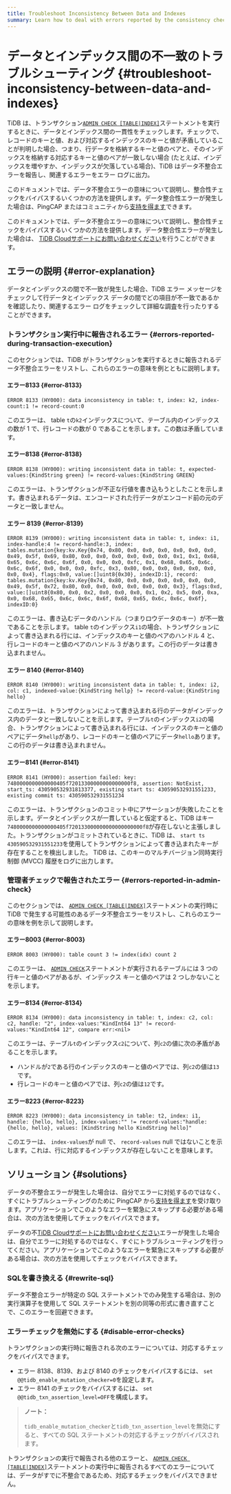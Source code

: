 ```yaml
---
title: Troubleshoot Inconsistency Between Data and Indexes
summary: Learn how to deal with errors reported by the consistency check between data and indexes.
---
```


# データとインデックス間の不一致のトラブルシューティング {#troubleshoot-inconsistency-between-data-and-indexes}

TiDB は、トランザクション[`ADMIN CHECK [TABLE|INDEX]`](/sql-statements/sql-statement-admin-check-table-index.md)ステートメントを実行するときに、データとインデックス間の一貫性をチェックします。チェックで、レコードのキーと値、および対応するインデックスのキーと値が矛盾していることが判明した場合、つまり、行データを格納するキーと値のペアと、そのインデックスを格納する対応するキーと値のペアが一致しない場合 (たとえば、インデックスを増やすか、インデックスが欠落している場合)、TiDB はデータ不整合エラーを報告し、関連するエラーをエラー ログに出力。

<CustomContent platform="tidb">

このドキュメントでは、データ不整合エラーの意味について説明し、整合性チェックをバイパスするいくつかの方法を提供します。データ整合性エラーが発生した場合は、PingCAP またはコミュニティから[支持を得ます](/support.md)できます。

</CustomContent>

<CustomContent platform="tidb-cloud">

このドキュメントでは、データ不整合エラーの意味について説明し、整合性チェックをバイパスするいくつかの方法を提供します。データ整合性エラーが発生した場合は、 [TiDB Cloudサポートにお問い合わせください](/tidb-cloud/tidb-cloud-support.md)を行うことができます。

</CustomContent>

## エラーの説明 {#error-explanation}

データとインデックスの間で不一致が発生した場合、TiDB エラー メッセージをチェックして行データとインデックス データの間でどの項目が不一致であるかを確認したり、関連するエラー ログをチェックして詳細な調査を行ったりすることができます。

### トランザクション実行中に報告されるエラー {#errors-reported-during-transaction-execution}

このセクションでは、TiDB がトランザクションを実行するときに報告されるデータ不整合エラーをリストし、これらのエラーの意味を例とともに説明します。

#### エラー8133 {#error-8133}

`ERROR 8133 (HY000): data inconsistency in table: t, index: k2, index-count:1 != record-count:0`

このエラーは、 table `t`の`k2`インデックスについて、テーブル内のインデックスの数が 1 で、行レコードの数が 0 であることを示します。この数は矛盾しています。

#### エラー8138 {#error-8138}

`ERROR 8138 (HY000): writing inconsistent data in table: t, expected-values:{KindString green} != record-values:{KindString GREEN}`

このエラーは、トランザクションが不正な行値を書き込もうとしたことを示します。書き込まれるデータは、エンコードされた行データがエンコード前の元のデータと一致しません。

#### エラー 8139 {#error-8139}

`ERROR 8139 (HY000): writing inconsistent data in table: t, index: i1, index-handle:4 != record-handle:3, index: tables.mutation{key:kv.Key{0x74, 0x80, 0x0, 0x0, 0x0, 0x0, 0x0, 0x0, 0x49, 0x5f, 0x69, 0x80, 0x0, 0x0, 0x0, 0x0, 0x0, 0x0, 0x1, 0x1, 0x68, 0x65, 0x6c, 0x6c, 0x6f, 0x0, 0x0, 0x0, 0xfc, 0x1, 0x68, 0x65, 0x6c, 0x6c, 0x6f, 0x0, 0x0, 0x0, 0xfc, 0x3, 0x80, 0x0, 0x0, 0x0, 0x0, 0x0, 0x0, 0x4}, flags:0x0, value:[]uint8{0x30}, indexID:1}, record: tables.mutation{key:kv.Key{0x74, 0x80, 0x0, 0x0, 0x0, 0x0, 0x0, 0x0, 0x49, 0x5f, 0x72, 0x80, 0x0, 0x0, 0x0, 0x0, 0x0, 0x0, 0x3}, flags:0xd, value:[]uint8{0x80, 0x0, 0x2, 0x0, 0x0, 0x0, 0x1, 0x2, 0x5, 0x0, 0xa, 0x0, 0x68, 0x65, 0x6c, 0x6c, 0x6f, 0x68, 0x65, 0x6c, 0x6c, 0x6f}, indexID:0}`

このエラーは、書き込むデータのハンドル（つまりロウデータのキー）が不一致であることを示します。 table `t`のインデックス`i1`の場合、トランザクションによって書き込まれる行には、インデックスのキーと値のペアのハンドル 4 と、行レコードのキーと値のペアのハンドル 3 があります。この行のデータは書き込まれません。

#### エラー 8140 {#error-8140}

`ERROR 8140 (HY000): writing inconsistent data in table: t, index: i2, col: c1, indexed-value:{KindString hellp} != record-value:{KindString hello}`

このエラーは、トランザクションによって書き込まれる行のデータがインデックス内のデータと一致しないことを示します。テーブル`t`のインデックス`i2`の場合、トランザクションによって書き込まれる行には、インデックスのキーと値のペアにデータ`hellp`があり、レコードのキーと値のペアにデータ`hello`あります。この行のデータは書き込まれません。

#### エラー8141 {#error-8141}

`ERROR 8141 (HY000): assertion failed: key: 7480000000000000405f72013300000000000000f8, assertion: NotExist, start_ts: 430590532931813377, existing start ts: 430590532931551233, existing commit ts: 430590532931551234`

このエラーは、トランザクションのコミット中にアサーションが失敗したことを示します。データとインデックスが一貫していると仮定すると、TiDB はキー`7480000000000000405f720133000000000000000000f8`が存在しないと主張しました。トランザクションがコミットされているときに、TiDB は、 `start ts` `430590532931551233`を使用してトランザクションによって書き込まれたキーが存在することを検出しました。 TiDB は、このキーのマルチバージョン同時実行制御 (MVCC) 履歴をログに出力します。

### 管理者チェックで報告されたエラー {#errors-reported-in-admin-check}

このセクションでは、 [`ADMIN CHECK [TABLE|INDEX]`](/sql-statements/sql-statement-admin-check-table-index.md)ステートメントの実行時に TiDB で発生する可能性のあるデータ不整合エラーをリストし、これらのエラーの意味を例を示して説明します。

#### エラー8003 {#error-8003}

`ERROR 8003 (HY000): table count 3 != index(idx) count 2`

このエラーは、 [`ADMIN CHECK`](/sql-statements/sql-statement-admin-check-table-index.md)ステートメントが実行されるテーブルには 3 つの行キーと値のペアがあるが、インデックス キーと値のペアは 2 つしかないことを示します。

#### エラー8134 {#error-8134}

`ERROR 8134 (HY000): data inconsistency in table: t, index: c2, col: c2, handle: "2", index-values:"KindInt64 13" != record-values:"KindInt64 12", compare err:<nil>`

このエラーは、テーブル`t`のインデックス`c2`について、列`c2`の値に次の矛盾があることを示します。

-   ハンドルが`2`である行のインデックスのキーと値のペアでは、列`c2`の値は`13`です。
-   行レコードのキーと値のペアでは、列`c2`の値は`12`です。

#### エラー8223 {#error-8223}

`ERROR 8223 (HY000): data inconsistency in table: t2, index: i1, handle: {hello, hello}, index-values:"" != record-values:"handle: {hello, hello}, values: [KindString hello KindString hello]"`

このエラーは、 `index-values`が null で、 `record-values` null ではないことを示します。これは、行に対応するインデックスが存在しないことを意味します。

## ソリューション {#solutions}

<CustomContent platform="tidb">

データの不整合エラーが発生した場合は、自分でエラーに対処するのではなく、すぐにトラブルシューティングのために PingCAP から[支持を得ます](/support.md)を受け取ります。アプリケーションでこのようなエラーを緊急にスキップする必要がある場合は、次の方法を使用してチェックをバイパスできます。

</CustomContent>

<CustomContent platform="tidb-cloud">

データの不[TiDB Cloudサポートにお問い合わせください](/tidb-cloud/tidb-cloud-support.md)エラーが発生した場合は、自分でエラーに対処するのではなく、すぐにトラブルシューティングを行ってください。アプリケーションでこのようなエラーを緊急にスキップする必要がある場合は、次の方法を使用してチェックをバイパスできます。

</CustomContent>

### SQLを書き換える {#rewrite-sql}

データ不整合エラーが特定の SQL ステートメントでのみ発生する場合は、別の実行演算子を使用して SQL ステートメントを別の同等の形式に書き直すことで、このエラーを回避できます。

### エラーチェックを無効にする {#disable-error-checks}

トランザクションの実行時に報告される次のエラーについては、対応するチェックをバイパスできます。

-   エラー 8138、8139、および 8140 のチェックをバイパスするには、 `set @@tidb_enable_mutation_checker=0`を設定します。
-   エラー 8141 のチェックをバイパスするには、 `set @@tidb_txn_assertion_level=OFF`を構成します。

> **ノート：**
>
> `tidb_enable_mutation_checker`と`tidb_txn_assertion_level`を無効にすると、すべての SQL ステートメントの対応するチェックがバイパスされます。

トランザクションの実行で報告される他のエラーと、 [`ADMIN CHECK [TABLE|INDEX]`](/sql-statements/sql-statement-admin-check-table-index.md)ステートメントの実行中に報告されるすべてのエラーについては、データがすでに不整合であるため、対応するチェックをバイパスできません。
